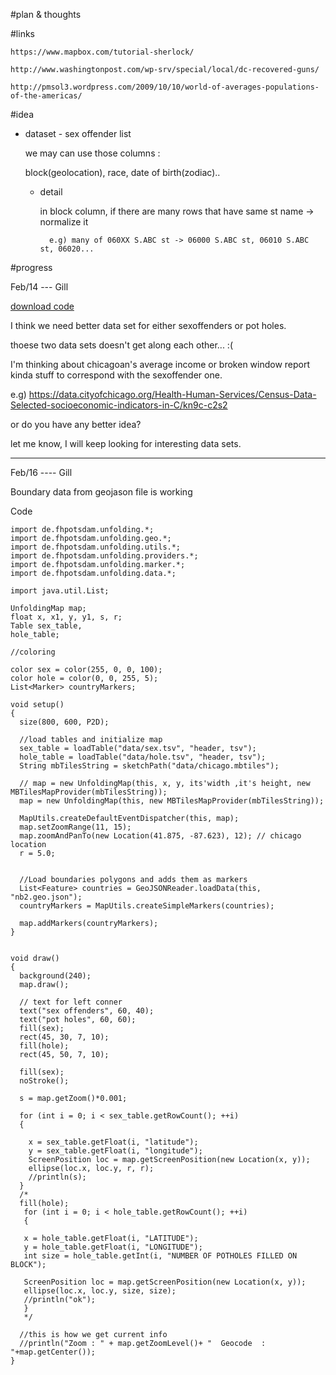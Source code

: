 #plan & thoughts




#links

	https://www.mapbox.com/tutorial-sherlock/

	http://www.washingtonpost.com/wp-srv/special/local/dc-recovered-guns/

	http://pmsol3.wordpress.com/2009/10/10/world-of-averages-populations-of-the-americas/

#idea

- dataset - sex offender list
	
	we may can use those columns : 
	
	block(geolocation), race, date of birth(zodiac)..
	
	
	- detail
	
		in block column, if there are many rows that have same st name -> normalize it
			
			e.g) many of 060XX S.ABC st -> 06000 S.ABC st, 06010 S.ABC st, 06020...


#progress

Feb/14 --- Gill

[download code](http://gillpark.com/sex_hole.zip)

I think we need better data set for either sexoffenders or pot holes.

thoese two data sets doesn't get along each other... :(

I'm thinking about chicagoan's average income or broken window report kinda stuff to correspond with the sexoffender one.

e.g) https://data.cityofchicago.org/Health-Human-Services/Census-Data-Selected-socioeconomic-indicators-in-C/kn9c-c2s2

or do you have any better idea?

let me know, I will keep looking for interesting data sets.

---------------------

Feb/16 ---- Gill

Boundary data from geojason file is working

Code

```
import de.fhpotsdam.unfolding.*;
import de.fhpotsdam.unfolding.geo.*;
import de.fhpotsdam.unfolding.utils.*;
import de.fhpotsdam.unfolding.providers.*;
import de.fhpotsdam.unfolding.marker.*;
import de.fhpotsdam.unfolding.data.*;

import java.util.List;

UnfoldingMap map;
float x, x1, y, y1, s, r;
Table sex_table, 
hole_table;

//coloring

color sex = color(255, 0, 0, 100);
color hole = color(0, 0, 255, 5);
List<Marker> countryMarkers;

void setup() 
{
  size(800, 600, P2D);

  //load tables and initialize map
  sex_table = loadTable("data/sex.tsv", "header, tsv");
  hole_table = loadTable("data/hole.tsv", "header, tsv");
  String mbTilesString = sketchPath("data/chicago.mbtiles");

  // map = new UnfoldingMap(this, x, y, its'width ,it's height, new MBTilesMapProvider(mbTilesString));
  map = new UnfoldingMap(this, new MBTilesMapProvider(mbTilesString));

  MapUtils.createDefaultEventDispatcher(this, map);
  map.setZoomRange(11, 15);
  map.zoomAndPanTo(new Location(41.875, -87.623), 12); // chicago location
  r = 5.0;


  //Load boundaries polygons and adds them as markers
  List<Feature> countries = GeoJSONReader.loadData(this, "nb2.geo.json");
  countryMarkers = MapUtils.createSimpleMarkers(countries);

  map.addMarkers(countryMarkers);
}


void draw()
{
  background(240);
  map.draw();

  // text for left conner
  text("sex offenders", 60, 40);
  text("pot holes", 60, 60);
  fill(sex);
  rect(45, 30, 7, 10);
  fill(hole);
  rect(45, 50, 7, 10);

  fill(sex);
  noStroke();

  s = map.getZoom()*0.001;

  for (int i = 0; i < sex_table.getRowCount(); ++i)
  {

    x = sex_table.getFloat(i, "latitude");
    y = sex_table.getFloat(i, "longitude");
    ScreenPosition loc = map.getScreenPosition(new Location(x, y));
    ellipse(loc.x, loc.y, r, r);
    //println(s);
  }
  /*
  fill(hole);
   for (int i = 0; i < hole_table.getRowCount(); ++i)
   {
   
   x = hole_table.getFloat(i, "LATITUDE");
   y = hole_table.getFloat(i, "LONGITUDE");
   int size = hole_table.getInt(i, "NUMBER OF POTHOLES FILLED ON BLOCK");
   
   ScreenPosition loc = map.getScreenPosition(new Location(x, y));
   ellipse(loc.x, loc.y, size, size);
   //println("ok");
   }
   */

  //this is how we get current info
  //println("Zoom : " + map.getZoomLevel()+ "  Geocode  :  "+map.getCenter());
}
```
